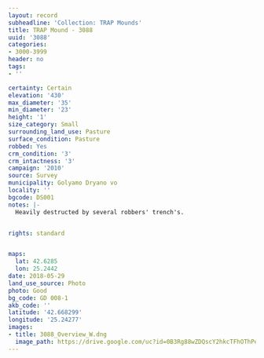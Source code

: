```yaml
---
layout: record
subheadline: 'Collection: TRAP Mounds'
title: TRAP Mound - 3088
uuid: '3088'
categories:
- 3000-3999
header: no
tags:
- ''

certainty: Certain
elevation: '430'
max_diameter: '35'
min_diameter: '23'
height: '1'
size_category: Small
surrounding_land_use: Pasture
surface_condition: Pasture
robbed: Yes
crm_condition: '3'
crm_intactness: '3'
campaign: '2010'
source: Survey
municipality: Golyamo Dryano vo
locality: ''
bgcode: DS001
notes: |-
  Heavily destructed by several robbers' trench's.


rights: standard


maps:
  lat: 42.6285
  lon: 25.2442
date: 2018-05-29
land_use_source: Photo
photo: Good
bg_code: GD 008-1
akb_code: ''
latitude: '42.668299'
longitude: '25.24277'
images:
- title: 3088_Overview_W.dng
  image_path: https://drive.google.com/uc?id=0B3Rg88wZDQscY2hkcTFhOThPekE
---
```

